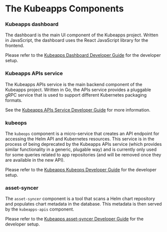 # The Kubeapps Components

### Kubeapps dashboard

The dashboard is the main UI component of the Kubeapps project. Written in JavaScript, the dashboard uses the React JavaScript library for the frontend.

Please refer to the [Kubeapps Dashboard Developer Guide](./dashboard.md) for the developer setup.

### Kubeapps APIs service

The Kubeapps APIs service is the main backend component of the Kubeapps project. Written in Go, the APIs service provides a pluggable gRPC service that is used to support different Kubernetes packaging formats.

See the [Kubeapps APIs Service Developer Guide](kubeapps-apis.md) for more information.

### kubeops

The `kubeops` component is a micro-service that creates an API endpoint for accessing the Helm API and Kubernetes resources. This service is in the process of being deprecated by the Kubeapps APIs service (which provides similar functionality in a generic, plugable way) and is currently only used for some queries related to app repositories (and will be removed once they are available in the new API).

Please refer to the [Kubeapps Kubeops Developer Guide](kubeops.md) for the developer setup.

### asset-syncer

The `asset-syncer` component is a tool that scans a Helm chart repository and populates chart metadata in the database. This metadata is then served by the `kubeapps-apis` component.

Please refer to the [Kubeapps asset-syncer Developer Guide](asset-syncer.md) for the developer setup.
